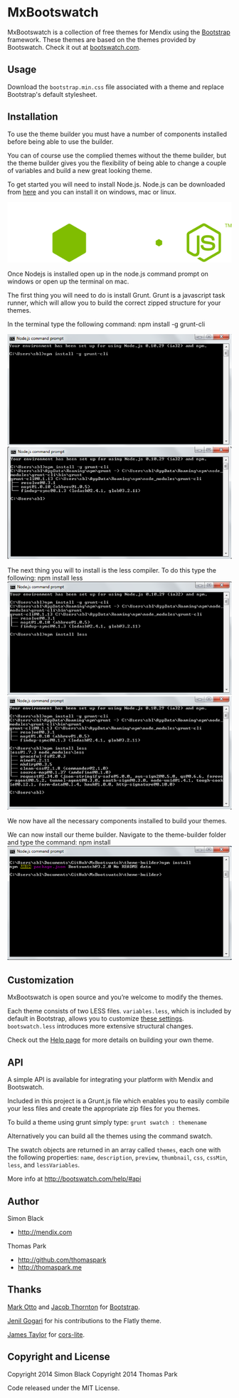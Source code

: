 MxBootswatch
==========

MxBootswatch is a collection of free themes for Mendix using the [Bootstrap](http://getbootstrap.com/) framework. These themes are based on the themes provided by Bootswatch. Check it out at [bootswatch.com](http://bootswatch.com).

Usage
-----
Download the `bootstrap.min.css` file associated with a theme and replace Bootstrap's default stylesheet.


Installation
-----
To use the theme builder you must have a number of components installed before being able to use the builder.

You can of course use the complied themes without the theme builder, but the theme builder gives you the flexibility of being able to change a couple of variables and build a new great looking theme.

To get started you will need to install Node.js. Node.js can be downloaded from [here](http://nodejs.org/) and you can install it on windows, mac or linux.

<img src="images/nodejslogo.svg"/>

Once Nodejs is installed open up in the node.js command prompt on windows or open up the terminal on mac.

The first thing you will need to do is install Grunt. Grunt is a javascript task runner, which will allow you to build the correct zipped structure for your themes.

In the terminal type the following command:
npm install -g grunt-cli

<img src="images/install-grunt-cli.PNG"/>

<img src="images/installed-grunt-cli.PNG"/>

The next thing you will to install is the less compiler.
To do this type the following:
npm install less
<img src="images/install-less.PNG"/>
<img src="images/installed-less.PNG"/>

We now have all the necessary components installed to build your themes.

We can now install our theme builder. Navigate to the theme-builder folder and type the command:
npm install
<img src="images/install-theme-builder.PNG"/>


Customization
------
MxBootswatch is open source and you’re welcome to modify the themes.

Each theme consists of two LESS files. `variables.less`, which is included by default in Bootstrap, allows you to customize [these settings](http://getbootstrap.com/customize/#less-variables). `bootswatch.less` introduces more extensive structural changes.

Check out the [Help page](http://bootswatch.com/help/) for more details on building your own theme.

API
-----

A simple API is available for integrating your platform with Mendix and Bootswatch.

Included in this project is a Grunt.js file which enables you to easily combile your less files and create the appropriate zip files for you themes.

To build a theme using grunt simply type:
`grunt swatch : themename`

Alternatively you can build all the themes using the command swatch.

The swatch objects are returned in an array called `themes`, each one with the following properties:  `name`, `description`, `preview`, `thumbnail`, `css`, `cssMin`, `less`, and `lessVariables`.

More info at http://bootswatch.com/help/#api

Author
------
Simon Black
+ http://mendix.com

Thomas Park

+ http://github.com/thomaspark
+ http://thomaspark.me

Thanks
------
[Mark Otto](http://github.com/markdotto) and [Jacob Thornton](http://github.com/fat) for [Bootstrap](https://github.com/twitter/bootstrap).

[Jenil Gogari](http://www.jgog.in/) for his contributions to the Flatly theme.

[James Taylor](http://github.com/jostylr) for [cors-lite](https://github.com/jostylr/cors-lite).


Copyright and License
----
Copyright 2014 Simon Black
Copyright 2014 Thomas Park

Code released under the MIT License.
